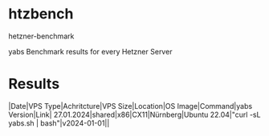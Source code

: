 # htzbench
hetzner-benchmark

yabs Benchmark results for every Hetzner Server

# Results
|Date|VPS Type|Achritcture|VPS Size|Location|OS Image|Command|yabs Version|Link|
27.01.2024|shared|x86|CX11|Nürnberg|Ubuntu 22.04|"curl -sL yabs.sh | bash"|v2024-01-01||
